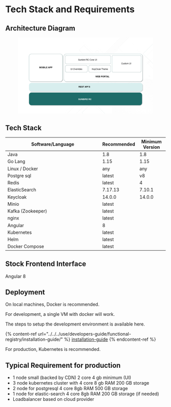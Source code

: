 # Tech Stack and Requirements

## Architecture Diagram

<figure><img src="../../../.gitbook/assets/Artboard 5 (1).png" alt=""><figcaption></figcaption></figure>

## Tech Stack

<table><thead><tr><th width="284">Software/Language</th><th>Recommended</th><th>Minimum Version</th></tr></thead><tbody><tr><td>Java</td><td>1.8</td><td>1.8</td></tr><tr><td>Go Lang</td><td>1.15</td><td>1.15</td></tr><tr><td>Linux / Docker</td><td>any</td><td>any</td></tr><tr><td>Postgre sql</td><td>latest</td><td>v8</td></tr><tr><td>Redis</td><td>latest</td><td>4</td></tr><tr><td>ElasticSearch</td><td>7.17.13</td><td>7.10.1</td></tr><tr><td>Keycloak</td><td>14.0.0</td><td>14.0.0</td></tr><tr><td>Minio</td><td>latest</td><td></td></tr><tr><td>Kafka (Zookeeper)</td><td>latest</td><td></td></tr><tr><td>nginx</td><td>latest</td><td></td></tr><tr><td>Angular</td><td>8</td><td></td></tr><tr><td>Kubernetes</td><td>latest</td><td></td></tr><tr><td>Helm</td><td>latest</td><td></td></tr><tr><td>Docker Compose</td><td>latest</td><td></td></tr></tbody></table>

## Stock Frontend Interface

Angular 8

## Deployment

On local machines, Docker is recommended.

For development, a single VM with docker will work.

The steps to setup the development environment is available here.

{% content-ref url="../../../use/developers-guide/functional-registry/installation-guide/" %}
[installation-guide](../../../use/developers-guide/functional-registry/installation-guide/)
{% endcontent-ref %}

For production, Kubernetes is recommended.

## Typical Requirement for production

* 1 node small (backed by CDN) 2 core 4 gb minimum (UI)
* 3 node kubernetes cluster with 4 core 8 gb RAM 200 GB storage
* 2 node for postgresql 4 core 8gb RAM 500 GB storage
* 1 node for elastic-search 4 core 8gb RAM 200 GB storage (if needed)
* Loadbalancer based on cloud provider
